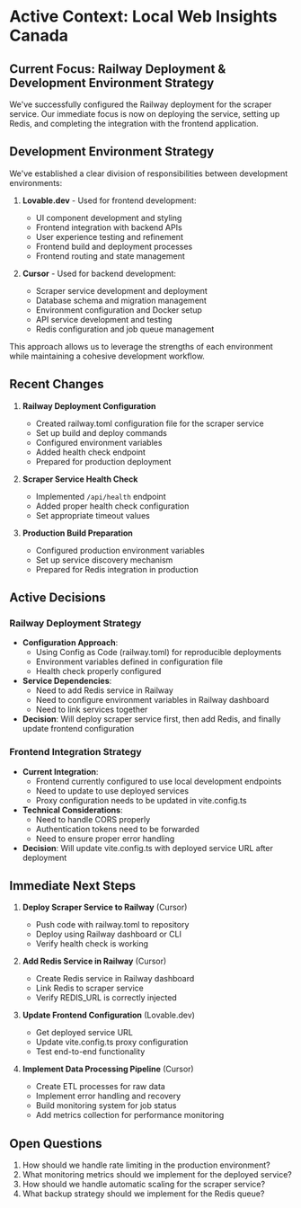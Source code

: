 
# Active Context: Local Web Insights Canada

## Current Focus: Railway Deployment & Development Environment Strategy

We've successfully configured the Railway deployment for the scraper service. Our immediate focus is now on deploying the service, setting up Redis, and completing the integration with the frontend application.

## Development Environment Strategy

We've established a clear division of responsibilities between development environments:

1. **Lovable.dev** - Used for frontend development:
   - UI component development and styling
   - Frontend integration with backend APIs
   - User experience testing and refinement
   - Frontend build and deployment processes
   - Frontend routing and state management

2. **Cursor** - Used for backend development:
   - Scraper service development and deployment
   - Database schema and migration management
   - Environment configuration and Docker setup
   - API service development and testing
   - Redis configuration and job queue management

This approach allows us to leverage the strengths of each environment while maintaining a cohesive development workflow.

## Recent Changes

1. **Railway Deployment Configuration**
   - Created railway.toml configuration file for the scraper service
   - Set up build and deploy commands
   - Configured environment variables
   - Added health check endpoint
   - Prepared for production deployment

2. **Scraper Service Health Check**
   - Implemented `/api/health` endpoint
   - Added proper health check configuration
   - Set appropriate timeout values

3. **Production Build Preparation**
   - Configured production environment variables
   - Set up service discovery mechanism
   - Prepared for Redis integration in production

## Active Decisions

### Railway Deployment Strategy
- **Configuration Approach**:
  - Using Config as Code (railway.toml) for reproducible deployments
  - Environment variables defined in configuration file
  - Health check properly configured
- **Service Dependencies**:
  - Need to add Redis service in Railway
  - Need to configure environment variables in Railway dashboard
  - Need to link services together
- **Decision**: Will deploy scraper service first, then add Redis, and finally update frontend configuration

### Frontend Integration Strategy
- **Current Integration**:
  - Frontend currently configured to use local development endpoints
  - Need to update to use deployed services
  - Proxy configuration needs to be updated in vite.config.ts
- **Technical Considerations**:
  - Need to handle CORS properly
  - Authentication tokens need to be forwarded
  - Need to ensure proper error handling
- **Decision**: Will update vite.config.ts with deployed service URL after deployment

## Immediate Next Steps

1. **Deploy Scraper Service to Railway** (Cursor)
   - Push code with railway.toml to repository
   - Deploy using Railway dashboard or CLI
   - Verify health check is working

2. **Add Redis Service in Railway** (Cursor)
   - Create Redis service in Railway dashboard
   - Link Redis to scraper service
   - Verify REDIS_URL is correctly injected

3. **Update Frontend Configuration** (Lovable.dev)
   - Get deployed service URL
   - Update vite.config.ts proxy configuration
   - Test end-to-end functionality
   
4. **Implement Data Processing Pipeline** (Cursor)
   - Create ETL processes for raw data
   - Implement error handling and recovery
   - Build monitoring system for job status
   - Add metrics collection for performance monitoring

## Open Questions

1. How should we handle rate limiting in the production environment?
2. What monitoring metrics should we implement for the deployed service?
3. How should we handle automatic scaling for the scraper service?
4. What backup strategy should we implement for the Redis queue?
